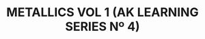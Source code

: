 ---
layout: product
title: "METALLICS VOL 1 (AK LEARNING SERIES Nº 4) "
price: "1400" 
desc: "Knjiga o maketarskim tehnikama"
img_path: "/assets/img/AK507.webp"
brand: "AK"
available: true
special_offer: false
new: false
soon: false
cat: "090000"
subcat: "090200"
subsubcat: "090202"
sifra: "AK507"
popular: true
spec: false
---